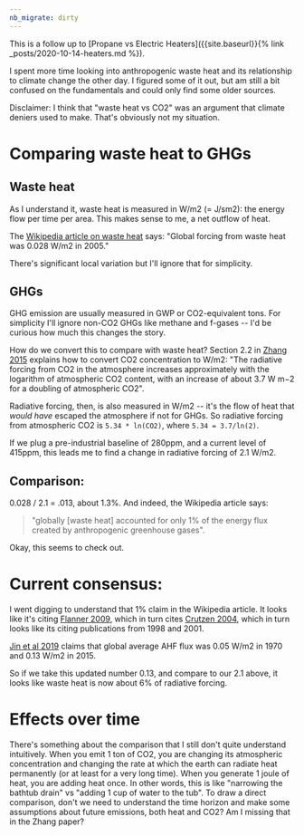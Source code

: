 ```yaml
---
nb_migrate: dirty
---
```


This is a follow up to [Propane vs Electric Heaters]({{site.baseurl}}{% link _posts/2020-10-14-heaters.md %}).

I spent more time looking into anthropogenic waste heat and its relationship to climate change the other day. I figured some of it out, but am still a bit confused on the fundamentals and could only find some older sources.

Disclaimer: I think that "waste heat vs CO2" was an argument that climate deniers used to make. That's obviously not my situation.

# Comparing waste heat to GHGs

## Waste heat
As I understand it, waste heat is measured in W/m2 (= J/sm2): the energy flow per time per area. This makes sense to me, a net outflow of heat.

The [Wikipedia article on waste heat](https://en.wikipedia.org/wiki/Waste_heat#Environmental_impact) says: "Global forcing from waste heat was 0.028 W/m2 in 2005."

There's significant local variation but I'll ignore that for simplicity.

## GHGs

GHG emission are usually measured in GWP or CO2-equivalent tons. For simplicity I'll ignore non-CO2 GHGs like methane and f-gases -- I'd be curious how much this changes the story.

How do we convert this to compare with waste heat? Section 2.2 in [Zhang 2015](https://agupubs.onlinelibrary.wiley.com/doi/full/10.1002/2015GL063514) explains how to convert CO2 concentration to W/m2: "The radiative forcing from CO2 in the atmosphere increases approximately with the logarithm of atmospheric CO2 content, with an increase of about 3.7 W m−2 for a doubling of atmospheric CO2". 

Radiative forcing, then, is also measured in W/m2 -- it's the flow of heat that *would have* escaped the atmosphere if not for GHGs. So radiative forcing from atmospheric CO2 is `5.34 * ln(CO2)`, where `5.34 = 3.7/ln(2)`.

If we plug a pre-industrial baseline of 280ppm, and a current level of 415ppm, this leads me to find a change in radiative forcing of 2.1 W/m2. 

## Comparison:

0.028 / 2.1 = .013, about 1.3%. And indeed, the Wikipedia article says:
> "globally [waste heat] accounted for only 1% of the energy flux created by anthropogenic greenhouse gases". 

Okay, this seems to check out.

# Current consensus:

I went digging to understand that 1% claim in the Wikipedia article. It looks like it's citing [Flanner 2009](http://clasp-research.engin.umich.edu/faculty/flanner/content/ppr/Flannr09.pdf), which in turn cites [Crutzen 2004](https://www.researchgate.net/publication/44158048_New_Directions_The_growing_urban_heat_and_pollution_island_effect_-_Impact_on_chemistry_and_climate), which in turn looks like its citing publications from 1998 and 2001. 

[Jin et al 2019](https://www.nature.com/articles/s41597-019-0143-1) claims that global average AHF flux was 0.05 W/m2 in 1970 and 0.13 W/m2 in 2015.

So if we take this updated number 0.13, and compare to our 2.1 above, it looks like waste heat is now about 6% of radiative forcing.

# Effects over time

There's something about the comparison that I still don't quite understand intuitively. When you emit 1 ton of CO2, you are changing its atmospheric concentration and changing the rate at which the earth can radiate heat permanently (or at least for a very long time). When you generate 1 joule of heat, you are adding heat once. In other words, this is like "narrowing the bathtub drain" vs "adding 1 cup of water to the tub". To draw a direct comparison, don't we need to understand the time horizon and make some assumptions about future emissions, both heat and CO2? Am I missing that in the Zhang paper?
